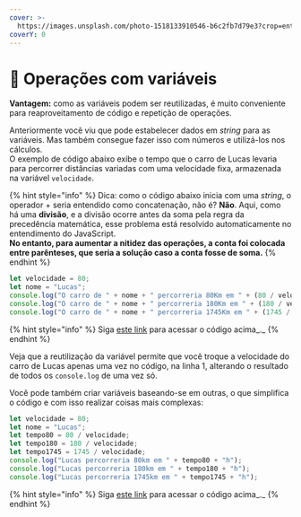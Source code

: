 ```yaml
---
cover: >-
  https://images.unsplash.com/photo-1518133910546-b6c2fb7d79e3?crop=entropy&cs=srgb&fm=jpg&ixid=M3wxOTcwMjR8MHwxfHNlYXJjaHwxfHxtYXRofGVufDB8fHx8MTY4OTAwMzAyMnww&ixlib=rb-4.0.3&q=85
coverY: 0
---
```


# 🧪 Operações com variáveis

**Vantagem:** como as variáveis podem ser reutilizadas, é muito conveniente para reaproveitamento de código e repetição de operações.

Anteriormente você viu que pode estabelecer dados em _string_ para as variáveis. Mas também consegue fazer isso com números e utilizá-los nos cálculos.\
O exemplo de código abaixo exibe o tempo que o carro de Lucas levaria para percorrer distâncias variadas com uma velocidade fixa, armazenada na variável `velocidade`.

{% hint style="info" %}
Dica: como o código abaixo inicia com uma _string_, o operador + seria entendido como concatenação, não é? **Não**. Aqui, como há uma **divisão**, e a divisão ocorre antes da soma pela regra da precedência matemática, esse problema está resolvido automaticamente no entendimento do JavaScript.\
**No entanto, para aumentar a nitidez das operações, a conta foi colocada entre parênteses, que seria a solução caso a conta fosse de soma.**
{% endhint %}

```javascript
let velocidade = 80;
let nome = "Lucas";
console.log("O carro de " + nome + " percorreria 80Km em " + (80 / velocidade) + "h");
console.log("O carro de " + nome + " percorreria 180Km em " + (180 / velocidade) + "h");
console.log("O carro de " + nome + " percorreria 1745Km em " + (1745 / velocidade) + "h");
```

{% hint style="info" %}
Siga [este link](https://esta.la/e3Y) para acessar o código acima_._
{% endhint %}

Veja que a reutilização da variável permite que você troque a velocidade do carro de Lucas apenas uma vez no código, na linha 1, alterando o resultado de todos os `console.log` de uma vez só.

Você pode também criar variáveis baseando-se em outras, o que simplifica o código e com isso realizar coisas mais complexas:

```javascript
let velocidade = 80;
let nome = "Lucas";
let tempo80 = 80 / velocidade;
let tempo180 = 180 / velocidade;
let tempo1745 = 1745 / velocidade;
console.log("Lucas percorreria 80km em " + tempo80 + "h");
console.log("Lucas percorreria 180km em " + tempo180 + "h");
console.log("Lucas percorreria 1745km em " + tempo1745 + "h");
```

{% hint style="info" %}
Siga [este link](https://esta.la/765) para acessar o código acima_._
{% endhint %}
